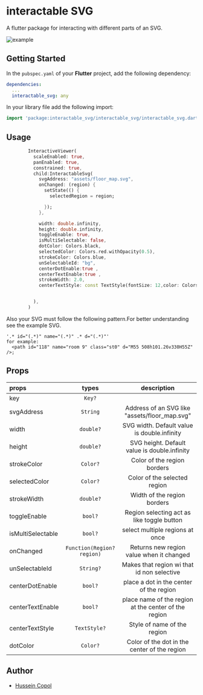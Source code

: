 # interactable SVG

A flutter package for interacting with different parts of an SVG.

![example](https://user-images.githubusercontent.com/43154747/208787228-6dda3327-585d-4bae-a099-ad2b6f9170ed.gif)


## Getting Started

In the `pubspec.yaml` of your **Flutter** project, add the following dependency:

```yaml
dependencies:
  ...
  interactable_svg: any
```

In your library file add the following import:

```dart
import 'package:interactable_svg/interactable_svg/interactable_svg.dart';
```

## Usage

```dart
        InteractiveViewer(
          scaleEnabled: true,
          panEnabled: true,
          constrained: true,
          child:InteractableSvg(
            svgAddress: "assets/floor_map.svg",
            onChanged: (region) {
              setState(() {
                selectedRegion = region;

              });
            },

            width: double.infinity,
            height: double.infinity,
            toggleEnable: true,
            isMultiSelectable: false,
            dotColor: Colors.black,
            selectedColor: Colors.red.withOpacity(0.5),
            strokeColor: Colors.blue,
            unSelectableId: "bg",
            centerDotEnable:true ,
            centerTextEnable:true ,
            strokeWidth: 2.0,
            centerTextStyle: const TextStyle(fontSize: 12,color: Colors.black),


          ),
        )
```

Also your SVG must follow the following pattern.For better understanding see the example SVG.
```
'.* id="(.*)" name="(.*)" .* d="(.*)"'
for example:
  <path id="118" name="room 9" class="st0" d="M55 508h101.26v330H55Z" />;

```
## Props
| props                   |           types            |                     description                      |
| :---------------------- |:--------------------------:|:----------------------------------------------------:|
| key        |           `Key?`           |                                                      |
| svgAddress       |          `String`          |    Address of an SVG like  "assets/floor_map.svg"    |
| width           |         `double?`          |     SVG width. Default value is double.infinity      |
| height       |         `double?`          |     SVG height. Default value is double.infinity     |
| strokeColor       |          `Color?`          |             Color of the region borders              |
| selectedColor       |          `Color?`          |             Color of the selected region             |
| strokeWidth |         `double?`          |             Width of the region borders              |
| toggleEnable |          `bool?`           |      Region selecting act as like toggle button      |
| isMultiSelectable |          `bool?`           |          select multiple regions at once         |
| onChanged       | `Function(Region? region)` |       Returns new region value when it changed       |
| unSelectableId |         `String?`          |      Makes that region wi that id non selective      |
| centerDotEnable |          `bool?`           |       place a dot in the center of the region        |
| centerTextEnable |          `bool?`           | place name of the region at the center of the region |
| centerTextStyle |        `TextStyle?`        |             Style of name of the region              |
| dotColor |          `Color?`          |     Color of the dot in the center of the region     |

Author
------

* [Hussein Copol](https://github.com/HusseinCopol)
